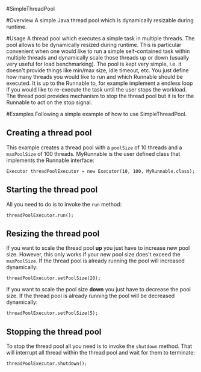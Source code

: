 #SimpleThreadPool

#Overview
A simple Java thread pool which is dynamically resizable during runtime.

#Usage
A thread pool which executes a simple task in multiple threads.
The pool allows to be dynamically resized during runtime.
This is particular convenient when one would like to run
a simple self-contained task within multiple threads and
dynamically scale those threads up or down
(usually very useful for load benchmarking).
The pool is kept very simple, i.e. it doesn't provide things like min/max size, idle timeout, etc.
You just define how many threads you would like to run and which Runnable should be executed.
It is up to the Runnable to, for example implement a endless loop if you would like to re-execute
the task until the user stops the workload.
The thread pool provides mechanism to stop the thread pool
but it is for the Runnable to act on the stop signal.

#Examples
Following a simple example of how to use SimpleThreadPool.

## Creating a thread pool
This example creates a thread pool with a `poolSize` of 10 threads and a `maxPoolSize` of 100 threads. MyRunnable is the user defined class that implements the Runnable interface:

    Executor threadPoolExecutor = new Executor(10, 100, MyRunnable.class);

## Starting the thread pool
All you need to do is to invoke the `run` method:

    threadPoolExecutor.run();

## Resizing the thread pool
If you want to scale the thread pool **up** you just have to increase new pool size. However, this only works if your new pool size does't exceed the `maxPoolSize`. If the thread pool is already running the pool will increased dynamically:

    threadPoolExecutor.setPoolSize(20);

If you want to scale the pool size **down** you just have to decrease the pool size. If the thread pool is already running the pool will be decreased dynamically:

    threadPoolExecutor.setPoolSize(5);

## Stopping the thread pool
To stop the thread pool all you need is to invoke the `shutdown` method. That will interrupt all thread within the thread pool and wait for them to terminate:

    threadPoolExecutor.shutdown();